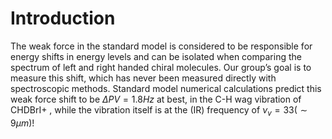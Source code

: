 # Introduction
The weak force in the standard model is considered to be responsible for energy shifts in energy levels and can be isolated when comparing the spectrum of left and right handed chiral molecules. Our group’s goal is to measure this shift, which has never been measured directly with spectroscopic methods.
Standard model numerical calculations predict this weak force shift to be $\Delta PV = 1.8Hz$ at best, in the C-H wag vibration of CHDBrI+ <!--TODO: Cite-->, while the vibration itself is at the (IR) frequency of $\nu_v = 33 (\sim 9 \mu m)$!

<!--TODO: Explain Parity violation and molecule assymetry in general? Like Etay?-->


<!--stackedit_data:
eyJoaXN0b3J5IjpbMTQ4MzkyNTg5MywtMTk2MzE3ODA0LDc1OD
A3NzY3NSwtMTg1NTIzMzk5MiwtMjA4ODc0NjYxMiwtMzMyNDU1
MzYzXX0=
-->